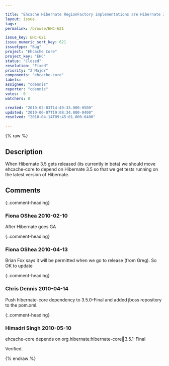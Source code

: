 ```yaml
---

title: "Ehcache Hibernate RegionFactory implementations are Hibernate 3.5 compatible, but ehcache-core still depends on Hibernate 3.3"
layout: issue
tags: 
permalink: /browse/EHC-621

issue_key: EHC-621
issue_numeric_sort_key: 621
issuetype: "Bug"
project: "Ehcache Core"
project_key: "EHC"
status: "Closed"
resolution: "Fixed"
priority: "2 Major"
components: "ehcache-core"
labels: 
assignee: "cdennis"
reporter: "cdennis"
votes:  0
watchers: 0

created: "2010-02-03T14:49:33.000-0500"
updated: "2010-06-07T19:08:34.000-0400"
resolved: "2010-04-14T09:45:01.000-0400"

---
```




{% raw %}



## Description

<div markdown="1" class="description">

When Hibernate 3.5 gets released (its currently in beta) we should move ehcache-core to depend on Hibernate 3.5 so that we get tests running on the latest version of Hibernate.

</div>

## Comments


{:.comment-heading}
### **Fiona OShea** <span class="date">2010-02-10</span>

<div markdown="1" class="comment">

After Hibernate goes GA

</div>


{:.comment-heading}
### **Fiona OShea** <span class="date">2010-04-13</span>

<div markdown="1" class="comment">

Brian Fox says it will be permitted when we go to release (from Greg). So OK to update 

</div>


{:.comment-heading}
### **Chris Dennis** <span class="date">2010-04-14</span>

<div markdown="1" class="comment">

Push hibernate-core dependency to 3.5.0-Final and added jboss repository to the pom.xml.

</div>


{:.comment-heading}
### **Himadri Singh** <span class="date">2010-05-10</span>

<div markdown="1" class="comment">

ehcache-core depends on 
org.hibernate:hibernate-core:jar:3.5.1-Final

Verified.

</div>



{% endraw %}
